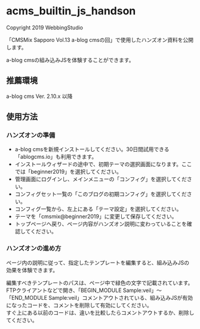 # acms_builtin_js_handson

Copyright 2019 WebbingStudio

「CMSMix Sapporo Vol.13 a-blog cmsの回」で使用したハンズオン資料を公開します。

a-blog cmsの組み込みJSを体験することができます。

## 推薦環境

a-blog cms Ver. 2.10.x 以降

## 使用方法

### ハンズオンの準備

+ a-blog cmsを新規インストールしてください。30日間試用できる「ablogcms.io」も利用できます。
+ インストールウィザードの途中で、初期テーマの選択画面になります。ここでは「beginner2019」を選択してください。
+ 管理画面にログインし、メインメニューの「コンフィグ」を選択してください。
+ コンフィグセット一覧の「このブログの初期コンフィグ」を選択してください。
+ コンフィグ一覧から、左上にある「テーマ設定」を選択してください。
+ テーマを「cmsmix@beginner2019」に変更して保存してください。
+ トップページへ戻り、ページ内容がハンズオン説明に変わっていることを確認してください。

### ハンズオンの進め方

ページ内の説明に従って、指定したテンプレートを編集すると、組み込みJSの効果を体験できます。

編集すべきテンプレートのパスは、ページ中で緑色の文字で記載されています。  
FTPクライアントなどで開き、「BEGIN_MODULE Sample:veil」〜「END_MODULE Sample:veil」コメントアウトされている、組み込みJSが有効になったコードを、コメントを削除して有効にしてください。  
すぐ上にある以前のコードは、違いを比較したらコメントアウトするか、削除してください。



